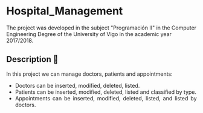 # Hospital_Management

The project was developed in the subject "Programación II" in the 
Computer Engineering Degree of the University of Vigo in 
the academic year 2017/2018.

## Description 📄

<div style="text-align: justify">
In this project we can manage doctors, patients and appointments:
<ul>
  <li> Doctors can be inserted, modified, deleted, listed. </li>
  <li> Patients can be inserted, modified, deleted, listed and classified by type. </li>
  <li> Appointments can be inserted, modified, deleted, listed, and listed by doctors. </li>
</ul>
</div>

